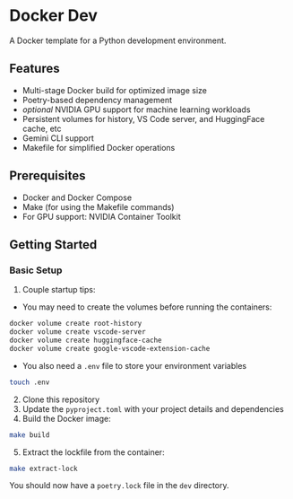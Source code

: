 # Docker Dev 

A Docker template for a Python development environment.

## Features

- Multi-stage Docker build for optimized image size
- Poetry-based dependency management
- *optional* NVIDIA GPU support for machine learning workloads
- Persistent volumes for history, VS Code server, and HuggingFace cache, etc
- Gemini CLI support
- Makefile for simplified Docker operations

## Prerequisites

- Docker and Docker Compose
- Make (for using the Makefile commands)
- For GPU support: NVIDIA Container Toolkit

## Getting Started

### Basic Setup

1. Couple startup tips:

- You may need to create the volumes before running the containers:

```bash
docker volume create root-history
docker volume create vscode-server
docker volume create huggingface-cache
docker volume create google-vscode-extension-cache
```

- You also need a `.env` file to store your environment variables

```bash
touch .env
```

2. Clone this repository
3. Update the `pyproject.toml` with your project details and dependencies
4. Build the Docker image:

```bash
make build
```

5. Extract the lockfile from the container:

```bash
make extract-lock
```

You should now have a `poetry.lock` file in the `dev` directory.
